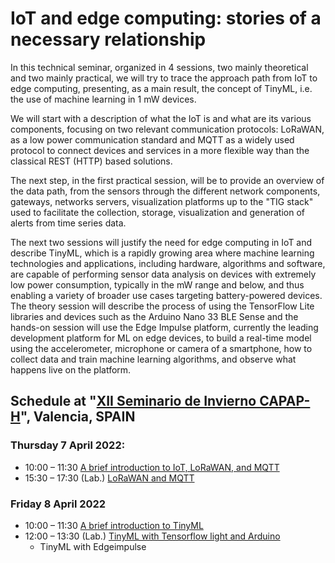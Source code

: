 # IoT and edge computing: stories of a necessary relationship

In this technical seminar, organized in 4 sessions, two mainly theoretical and two mainly practical, we will try to trace the approach path from IoT to edge computing, presenting, as a main result, the concept of TinyML, i.e. the use of machine learning in 1 mW devices.

We will start with a description of what the IoT is and what are its various components, focusing on two relevant communication protocols: LoRaWAN, as a low power communication standard and MQTT as a widely used protocol to connect devices and services in a more flexible way than the classical REST (HTTP) based solutions.

The next step, in the first practical session, will be to provide an overview of the data path, from the sensors through the different network components, gateways, networks servers, visualization platforms up to the "TIG stack" used to facilitate the collection, storage, visualization and generation of alerts from time series data.

The next two sessions will justify the need for edge computing in IoT and describe TinyML, which is a rapidly growing area where machine learning technologies and applications, including hardware, algorithms and software, are capable of performing sensor data analysis on devices with extremely low power consumption, typically in the mW range and below, and thus enabling a variety of broader use cases targeting battery-powered devices. The theory session will describe the process of using the TensorFlow Lite libraries and devices such as the Arduino Nano 33 BLE Sense and the hands-on session will use the Edge Impulse platform, currently the leading development platform for ML on edge devices, to build a real-time model using the accelerometer, microphone or camera of a smartphone, how to collect data and train machine learning algorithms, and observe what happens live on the platform.

## Schedule at "[XII Seminario de Invierno CAPAP-H](https://capap-h.ceta-ciemat.es/2022/02/22/xii-seminario-de-invierno-2022/)", Valencia, SPAIN

### Thursday 7 April 2022:
* 10:00 – 11:30 [A brief introduction to IoT, LoRaWAN, and MQTT](https://github.com/pmanzoni/iotandendge/blob/main/slides/IoT_LoRaWAN_MQTT.pdf)
* 15:30 – 17:30 (Lab.) [LoRaWAN and MQTT](https://hackmd.io/@capap-h2020/lorawanmqtt)

### Friday 8 April 2022
* 10:00 – 11:30 [A brief introduction to TinyML](https://github.com/pmanzoni/iotandendge/blob/main/slides/TinyML_CAPAH.pdf)
* 12:00 – 13:30 (Lab.) [TinyML with Tensorflow light and Arduino](https://hackmd.io/@capap-h2020/tinymltlight)
    - TinyML with Edgeimpulse
